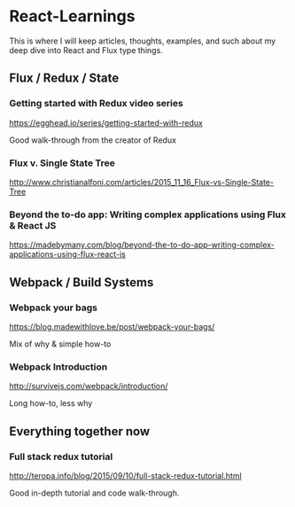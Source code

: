 # React-Learnings
This is where I will keep articles, thoughts, examples, and such about my deep dive into React and Flux type things.

## Flux / Redux / State

### Getting started with Redux video series
https://egghead.io/series/getting-started-with-redux

Good walk-through from the creator of Redux

### Flux v. Single State Tree
http://www.christianalfoni.com/articles/2015_11_16_Flux-vs-Single-State-Tree

### Beyond the to-do app: Writing complex applications using Flux & React JS
https://madebymany.com/blog/beyond-the-to-do-app-writing-complex-applications-using-flux-react-js


## Webpack / Build Systems

### Webpack your bags
https://blog.madewithlove.be/post/webpack-your-bags/

Mix of why & simple how-to

### Webpack Introduction
http://survivejs.com/webpack/introduction/

Long how-to, less why


## Everything together now

### Full stack redux tutorial
http://teropa.info/blog/2015/09/10/full-stack-redux-tutorial.html

Good in-depth tutorial and code walk-through.

